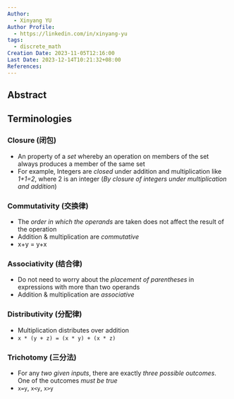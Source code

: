 ```yaml
---
Author:
  - Xinyang YU
Author Profile:
  - https://linkedin.com/in/xinyang-yu
tags:
  - discrete_math
Creation Date: 2023-11-05T12:16:00
Last Date: 2023-12-14T10:21:32+08:00
References: 
---
```

## Abstract



## Terminologies
### Closure (闭包)
- An property of a *set* whereby an operation on members of the set always produces a member of the same set
- For example, Integers are *closed* under addition and multiplication like *1+1=2*, where 2 is an integer (*By  closure of integers under multiplication and addition*)
### Commutativity (交换律)
- The *order in which the operands* are taken does not affect the result of the operation
- Addition & multiplication are *commutative*
- x+y = y+x
### Associativity (结合律)
- Do not need to worry about the *placement of parentheses* in expressions with more than two operands
- Addition & multiplication are *associative*
### Distributivity (分配律)
- Multiplication distributes over addition
- ```x * (y + z) = (x * y) + (x * z)```
### Trichotomy (三分法)
- For any *two given inputs*, there are exactly *three possible outcomes*. One of the outcomes *must be true*
- `x=y`, `x<y`, `x>y`

